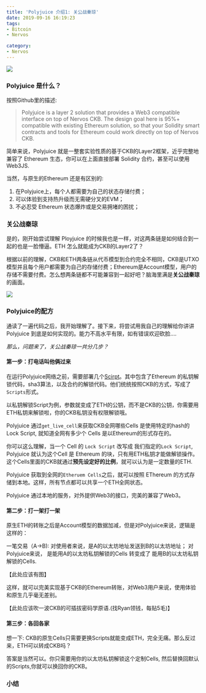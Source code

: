 ```yaml
---
title: 'Polyjuice 介绍1: 关公战秦琼'
date: 2019-09-16 16:19:23
tags:
- Bitcoin
- Nervos

category:
- Nervos
---
```


![](https://i.loli.net/2019/09/16/b4ajfvXK5xSnu92.jpg)

### Polyjuice 是什么？ 

按照Github里的描述:
> Polyjuice is a layer 2 solution that provides a Web3 compatible interface on top of Nervos CKB. The design goal here is 95%+ compatible with existing Ethereum solution, so that your Solidity smart contracts and tools for Ethereum could work directly on top of Nervos CKB.

简单来说，Polyjuice 就是一整套实验性质的基于CKB的Layer2框架，近乎完整地兼容了 Ethereum 生态，你可以在上面直接部署 Solidity 合约，甚至可以使用 Web3JS.

当然，与原生的Ethereum 还是有区别的:

1. 在Polyjuice上，每个人都需要为自己的状态存储付费；
2. 可以体验到支持热升级而无需硬分叉的EVM；
3. 不必忍受 Ethereum 状态爆炸或是交易拥堵的困扰；

### 关公战秦琼

是的，刚开始尝试理解 Ployjuice 的时候我也是一样，对这两条链是如何结合到一起的也是一脸懵逼。ETH 怎么就能成为CKB的Layer2了？ 

根据以前的理解，CKB和ETH两条链从代币模型到合约完全不相同，CKB是UTXO模型并且每个用户都需要为自己的存储付费；Ethereum是Account模型，用户的存储不需要付费。怎么想两条链都不可能兼容到一起好吧？脑海里满是**关公战秦琼**的画面。 

![](https://i.loli.net/2019/09/16/PhIQbCKsYWt9rEm.jpg)


### Polyjuice的配方

通读了一遍代码之后，我开始理解了。接下来，将尝试用我自己的理解给你讲讲 Polyjuice 到底是如何实现的。能力不高水平有限，如有错误欢迎砍脸....

*那么，问题来了，关公战秦琼一共分几步？*

#### 第一步：打电话叫他俩过来

在运行Polyjuice网络之前，需要部署几个[Scirpt](https://github.com/nervosnetwork/polyjuice/tree/master/c)。其中包含了Ethereum 的私钥解锁代码，sha3算法，以及合约的解锁代码。他们统统按照CKB的方式，写成了`Scripts`形式。

以私钥解锁Script为例，参数就变成了ETH的公钥，而不是CKB的公钥，你需要用ETH私钥来解锁啦，你的CKB私钥没有权限解锁哦。

Polyjuice 通过`get_live_cell`来获取CKB全网哪些Cells 是使用特定的hash的Lock Script, 就知道全网有多少个 Cells 是以Ethereum的形式存在的。


你可以这么理解，当一个 Cell 的 `Lock Script` 改写成 我们指定的`Lock Script`, Polyjuice
就认为这个Cell 是 Ethereum 的块，只有用ETH私钥才能做解锁操作。这个Cells里面的CKB就通过**预先设定好的比例**，就可以认为是一定数量的ETH.

Polyjuice 获取到全网的`Etheruem Cells`之后，就可以按照 EThereum 的方式存储到本地。这样，所有节点都可以共享一个ETH全网状态。

Polyjuice 通过本地的服务，对外提供Web3的接口，完美的兼容了Web3。

#### 第二步：打一架打一架

原生ETH的转账之后是Account模型的数据加减，但是对Polyjuice来说，逻辑是这样的：

一笔交易（A->B):
 对使用者来说，是A的以太坊地址发送到B的以太坊地址；
 对Polyjuice来说， 是能用A的以太坊私钥解锁的Cells 转变成了 能用B的以太坊私钥解锁的Cells.

【此处应该有图】

这样，就可以完美实现基于CKB的Ethereum转账，对Web3用户来说，使用体验和原生几乎毫无差别。

【此处应该吹一波CKB的可插拔密码学原语.(找Ryan领钱，每贴5毛)】

#### 第三步：各回各家

想一下: CKB的原生Cells只需要更换Scripts就能变成ETH，完全无痛。那么反过来，ETH可以转成CKB吗？ 

答案是当然可以。你只需要用你的以太坊私钥解锁这个定制Cells, 然后替换回默认的Scripts,你就可以换回你的CKB。


### 小结

